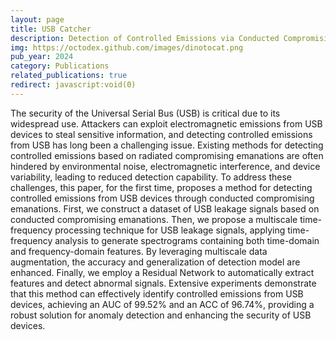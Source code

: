 ```yaml
---
layout: page
title: USB Catcher
description: Detection of Controlled Emissions via Conducted Compromising Emanations
img: https://octodex.github.com/images/dinotocat.png
pub_year: 2024
category: Publications
related_publications: true
redirect: javascript:void(0)
---
```


The security of the Universal Serial Bus (USB) is critical due to its widespread use. Attackers can exploit electromagnetic emissions from USB devices to steal sensitive information, and detecting controlled emissions from USB has long been a challenging issue. Existing methods for detecting controlled emissions based on radiated compromising emanations are often hindered by environmental noise, electromagnetic interference, and device variability, leading to reduced detection capability. To address these challenges, this paper, for the first time, proposes a method for detecting controlled emissions from USB devices through conducted compromising emanations. First, we construct a dataset of USB leakage signals based on conducted compromising emanations. Then, we propose a multiscale time-frequency processing technique for USB leakage signals, applying time-frequency analysis to generate spectrograms containing both time-domain and frequency-domain features. By leveraging multiscale data augmentation, the accuracy and generalization of detection model are enhanced. Finally, we employ a Residual Network to automatically extract features and detect abnormal signals. Extensive experiments demonstrate that this method can effectively identify controlled emissions from USB devices, achieving an AUC of 99.52% and an ACC of 96.74%, providing a robust solution for anomaly detection and enhancing the security of USB devices.
